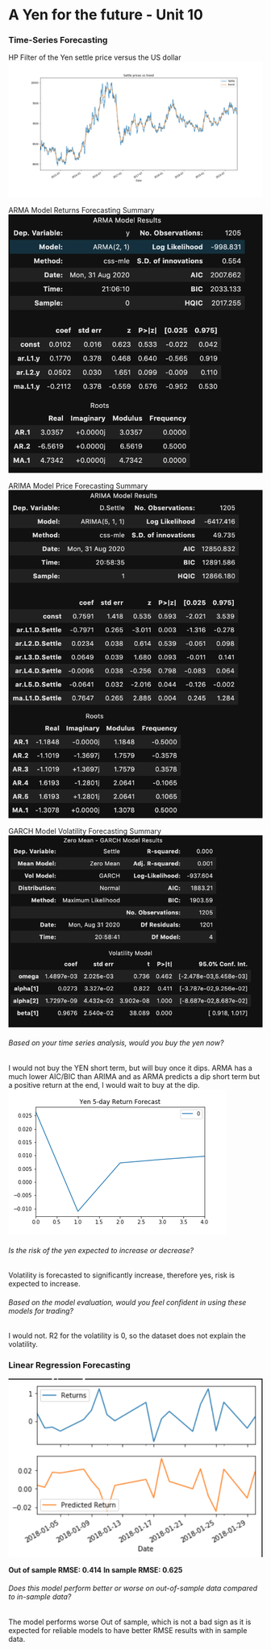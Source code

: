 # A Yen for the future - Unit 10

### Time-Series Forecasting 

HP Filter of the Yen settle price versus the US dollar 
![HP Filter](hpfilter.png)

ARMA Model Returns Forecasting Summary 
![ARMA](ARMA.png)

ARIMA Model Price Forecasting Summary 
![ARIMA](ARIMA.png)

GARCH Model Volatility Forecasting Summary 
![GARCH](GARCH.png)

###### Based on your time series analysis, would you buy the yen now?
I would not buy the YEN short term, but will buy once it dips. 
ARMA has a much lower AIC/BIC than ARIMA and as ARMA predicts a dip short term but a positive return at the end, I would wait to buy at the dip. 
![ARMAF](ARMA-forecast.png)

###### Is the risk of the yen expected to increase or decrease?
Volatility is forecasted to significantly increase, therefore yes, risk is expected to increase. 

###### Based on the model evaluation, would you feel confident in using these models for trading?
I would not. R2 for the volatility is 0, so the dataset does not explain the volatility. 


### Linear Regression Forecasting 

![Prediction](PREDICTED.png)

**Out of sample RMSE: 0.414** 
**In sample RMSE: 0.625**

###### Does this model perform better or worse on out-of-sample data compared to in-sample data?
The model performs worse Out of sample, which is not a bad sign as it is expected for reliable models to have better RMSE results with in sample data.